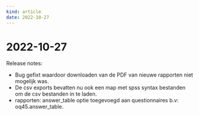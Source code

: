 ```yaml
---
kind: article
date: 2022-10-27
---
```


# 2022-10-27

Release notes:

* Bug gefixt waardoor downloaden van de PDF van nieuwe rapporten niet mogelijk was.
* De csv exports bevatten nu ook een map met spss syntax bestanden om de csv bestanden in te laden.
* rapporten: answer_table optie toegevoegd aan questionnaires b.v: oq45.answer_table.
